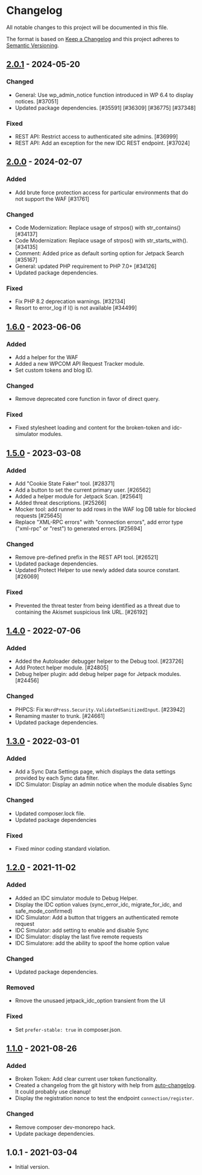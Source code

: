 # Changelog

All notable changes to this project will be documented in this file.

The format is based on [Keep a Changelog](https://keepachangelog.com/en/1.0.0/)
and this project adheres to [Semantic Versioning](https://semver.org/spec/v2.0.0.html).

## [2.0.1] - 2024-05-20
### Changed
- General: Use wp_admin_notice function introduced in WP 6.4 to display notices. [#37051]
- Updated package dependencies. [#35591] [#36309] [#36775] [#37348]

### Fixed
- REST API: Restrict access to authenticated site admins. [#36999]
- REST API: Add an exception for the new IDC REST endpoint. [#37024]

## [2.0.0] - 2024-02-07
### Added
- Add brute force protection access for particular environments that do not support the WAF [#31761]

### Changed
- Code Modernization: Replace usage of strpos() with str_contains() [#34137]
- Code Modernization: Replace usage of strpos() with str_starts_with(). [#34135]
- Comment: Added price as default sorting option for Jetpack Search [#35167]
- General: updated PHP requirement to PHP 7.0+ [#34126]
- Updated package dependencies.

### Fixed
- Fix PHP 8.2 deprecation warnings. [#32134]
- Resort to error_log if l() is not available [#34499]

## [1.6.0] - 2023-06-06
### Added
- Add a helper for the WAF
- Added a new WPCOM API Request Tracker module.
- Set custom tokens and blog ID.

### Changed
- Remove deprecated core function in favor of direct query.

### Fixed
- Fixed stylesheet loading and content for the broken-token and idc-simulator modules.

## [1.5.0] - 2023-03-08
### Added
- Add "Cookie State Faker" tool. [#28371]
- Add a button to set the current primary user. [#26562]
- Added a helper module for Jetpack Scan. [#25641]
- Added threat descriptions. [#25266]
- Mocker tool: add runner to add rows in the WAF log DB table for blocked requests [#25645]
- Replace "XML-RPC errors" with "connection errors", add error type ("xml-rpc" or "rest") to generated errors. [#25694]

### Changed
- Remove pre-defined prefix in the REST API tool. [#26521]
- Updated package dependencies.
- Updated Protect Helper to use newly added data source constant. [#26069]

### Fixed
- Prevented the threat tester from being identified as a threat due to containing the Akismet suspicious link URL. [#26192]

## [1.4.0] - 2022-07-06
### Added
- Added the Autoloader debugger helper to the Debug tool. [#23726]
- Add Protect helper module. [#24805]
- Debug helper plugin: add debug helper page for Jetpack modules. [#24456]

### Changed
- PHPCS: Fix `WordPress.Security.ValidatedSanitizedInput`. [#23942]
- Renaming master to trunk. [#24661]
- Updated package dependencies.

## [1.3.0] - 2022-03-01
### Added
- Add a Sync Data Settings page, which displays the data settings provided by each Sync data filter.
- IDC Simulator: Display an admin notice when the module disables Sync

### Changed
- Updated composer.lock file.
- Updated package dependencies

### Fixed
- Fixed minor coding standard violation.

## [1.2.0] - 2021-11-02
### Added
- Added an IDC simulator module to Debug Helper.
- Display the IDC option values (sync_error_idc, migrate_for_idc, and safe_mode_confirmed)
- IDC Simulator: Add a button that triggers an authenticated remote request
- IDC Simulator: add setting to enable and disable Sync
- IDC Simulator: display the last five remote requests
- IDC Simulatore: add the ability to spoof the home option value

### Changed
- Updated package dependencies.

### Removed
- Rmove the unusaed jetpack_idc_option transient from the UI

### Fixed
- Set `prefer-stable: true` in composer.json.

## [1.1.0] - 2021-08-26
### Added
- Broken Token: Add clear current user token functionality.
- Created a changelog from the git history with help from [auto-changelog](https://www.npmjs.com/package/auto-changelog). It could probably use cleanup!
- Display the registration nonce to test the endpoint `connection/register`.

### Changed
- Remove composer dev-monorepo hack.
- Update package dependencies.

## 1.0.1 - 2021-03-04

- Initial version.

[2.0.1]: https://github.com/Automattic/jetpack-debug-helper/compare/v2.0.0...v2.0.1
[2.0.0]: https://github.com/Automattic/jetpack-debug-helper/compare/v1.6.0...v2.0.0
[1.6.0]: https://github.com/Automattic/jetpack-debug-helper/compare/v1.5.0...v1.6.0
[1.5.0]: https://github.com/Automattic/jetpack-debug-helper/compare/v1.4.0...v1.5.0
[1.4.0]: https://github.com/Automattic/jetpack-debug-helper/compare/v1.3.0...v1.4.0
[1.3.0]: https://github.com/Automattic/jetpack-debug-helper/compare/v1.2.0...v1.3.0
[1.2.0]: https://github.com/Automattic/jetpack-debug-helper/compare/v1.1.0...v1.2.0
[1.1.0]: https://github.com/Automattic/jetpack-debug-helper/compare/v1.0.1...v1.1.0

